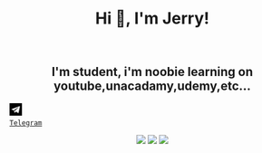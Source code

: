 <h1 align="center">Hi 👋, I'm Jerry!</h1>
<br>

<h2 align="center">I'm student, i'm noobie learning on youtube,unacadamy,udemy,etc... </h2> 

<code><a href="https://telegram/elonmuskme" title="Telegram"><img width="22" src="assets/Telegram1.svg"> Telegram</a></code>
<p align = "center">
  
  <img src = "https://github-readme-stats.vercel.app/api?username=Killersparrow0&show_icons=true&theme=bear" width = 500>
  
  <img src = "https://github-readme-streak-stats.herokuapp.com?user=Killersparrow0&theme=dark&hide_border=true" width = 500>
  
  <img src="https://activity-graph.herokuapp.com/graph?username=Killersparrow0&theme=react-dark&bg_color=20232a&hide_border=true" width="81%"/>
  
</p>
